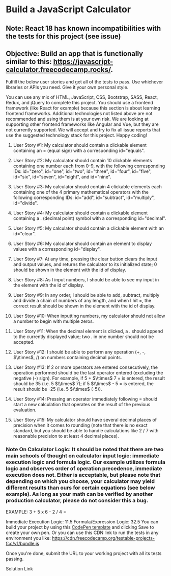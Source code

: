 # Build a JavaScript Calculator

## Note: React 18 has known incompatibilities with the tests for this project (see issue)

## Objective: Build an app that is functionally similar to this: <https://javascript-calculator.freecodecamp.rocks/>.

Fulfill the below user stories and get all of the tests to pass. Use whichever libraries or APIs you need. Give it your own personal style.

You can use any mix of HTML, JavaScript, CSS, Bootstrap, SASS, React, Redux, and jQuery to complete this project. You should use a frontend framework (like React for example) because this section is about learning frontend frameworks. Additional technologies not listed above are not recommended and using them is at your own risk. We are looking at supporting other frontend frameworks like Angular and Vue, but they are not currently supported. We will accept and try to fix all issue reports that use the suggested technology stack for this project. Happy coding!

1.  User Story #1: My calculator should contain a clickable element containing an = (equal sign) with a corresponding id="equals".

2.  User Story #2: My calculator should contain 10 clickable elements containing one number each from 0-9, with the following corresponding IDs: id="zero", id="one", id="two", id="three", id="four", id="five", id="six", id="seven", id="eight", and id="nine".

3.  User Story #3: My calculator should contain 4 clickable elements each containing one of the 4 primary mathematical operators with the following corresponding IDs: id="add", id="subtract", id="multiply", id="divide".

4.  User Story #4: My calculator should contain a clickable element containing a . (decimal point) symbol with a corresponding id="decimal".

5.  User Story #5: My calculator should contain a clickable element with an id="clear".

6.  User Story #6: My calculator should contain an element to display values with a corresponding id="display".

7.  User Story #7: At any time, pressing the clear button clears the input and output values, and returns the calculator to its initialized state; 0 should be shown in the element with the id of display.

8.  User Story #8: As I input numbers, I should be able to see my input in the element with the id of display.

9.  User Story #9: In any order, I should be able to add, subtract, multiply and divide a chain of numbers of any length, and when I hit =, the correct result should be shown in the element with the id of display.

10. User Story #10: When inputting numbers, my calculator should not allow a number to begin with multiple zeros.

11. User Story #11: When the decimal element is clicked, a . should append to the currently displayed value; two . in one number should not be accepted.

12. User Story #12: I should be able to perform any operation (+, -, $\\times$, /) on numbers containing decimal points.

13. User Story #13: If 2 or more operators are entered consecutively, the operation performed should be the last operator entered (excluding the negative (-) sign). For example, if 5 + $\\times$ 7 = is entered, the result should be 35 (i.e. 5 $\\times$ 7); if 5 $\\times$ - 5 = is entered, the result should be -25 (i.e. 5 $\\times$ (-5)).

14. User Story #14: Pressing an operator immediately following = should start a new calculation that operates on the result of the previous evaluation.

15. User Story #15: My calculator should have several decimal places of precision when it comes to rounding (note that there is no exact standard, but you should be able to handle calculations like 2 / 7 with reasonable precision to at least 4 decimal places).

### Note On Calculator Logic: It should be noted that there are two main schools of thought on calculator input logic: immediate execution logic and formula logic. Our example utilizes formula logic and observes order of operation precedence, immediate execution does not. Either is acceptable, but please note that depending on which you choose, your calculator may yield different results than ours for certain equations (see below example). As long as your math can be verified by another production calculator, please do not consider this a bug.

EXAMPLE: 3 + 5 x 6 - 2 / 4 =

Immediate Execution Logic: 11.5
Formula/Expression Logic: 32.5
You can build your project by using this [CodePen template](https://codepen.io/pen?template=MJjpwO) and clicking Save to create your own pen. Or you can use this CDN link to run the tests in any environment you like: <https://cdn.freecodecamp.org/testable-projects-fcc/v1/bundle.js>

Once you're done, submit the URL to your working project with all its tests passing.

Solution Link
